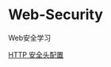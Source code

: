 # Web-Security
Web安全学习

[HTTP 安全头配置](https://github.com/starnightcyber/Web-Security/wiki/HTTP-%E5%AE%89%E5%85%A8%E5%A4%B4%E9%85%8D%E7%BD%AE)
